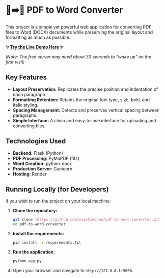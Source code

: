 # 📄➡️📝 PDF to Word Converter

This project is a simple yet powerful web application for converting PDF files to Word (DOCX) documents while preserving the original layout and formatting as much as possible.

**✨ [Try the Live Demo Here](https://pdf-to-word-converter-p1e4.onrender.com/) ✨**

*(Note: The free server may need about 30 seconds to "wake up" on the first visit)*

## Key Features

- **Layout Preservation:** Replicates the precise position and indentation of each paragraph.
- **Formatting Retention:** Retains the original font type, size, bold, and italic styling.
- **Spacing Management:** Detects and preserves vertical spacing between paragraphs.
- **Simple Interface:** A clean and easy-to-use interface for uploading and converting files.

## Technologies Used

- **Backend:** Flask (Python)
- **PDF Processing:** PyMuPDF (fitz)
- **Word Creation:** python-docx
- **Production Server:** Gunicorn
- **Hosting:** Render

## Running Locally (for Developers)

If you wish to run the project on your local machine:

1.  **Clone the repository:**
    ```bash
    git clone [https://github.com/nayefzedane/pdf-to-word-converter.git](https://github.com/nayefzedane/pdf-to-word-converter.git)
    cd pdf-to-word-converter
    ```

2.  **Install the requirements:**
    ```bash
    pip install -r requirements.txt
    ```

3.  **Run the application:**
    ```bash
    python app.py
    ```

4.  Open your browser and navigate to `http://127.0.0.1:5000`.
